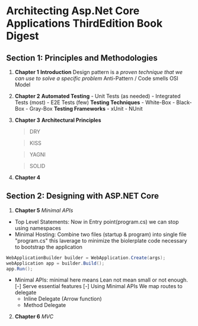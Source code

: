 # Architecting Asp.Net Core Applications ThirdEdition Book Digest
## Section 1: Principles and Methodologies
1. **Chapter 1**
    **Introduction**
    Design pattern is a _proven technique that we can use to solve a specific problem_
    Anti-Pattern / Code smells
    OSI Model
2. **Chapter 2**
    **Automated Testing**
        - Unit Tests (as needed)
        - Integrated Tests (most)
        - E2E Tests (few)
    **Testing Techniques**
        - White-Box
        - Black-Box
        - Gray-Box
    **Testing Frameworks**
        - xUnit
        - NUnit
    
3. **Chapter 3**
    **Architectural Principles**
    >DRY

    >KISS
    
    >YAGNI
    
    >SOLID
4. **Chapter 4**
## Section 2: Designing with ASP.NET Core
1. **Chapter 5** *Minimal APIs*
* Top Level Statements: Now in Entry point(program.cs) we can stop using namespaces
* Minimal Hosting: Combine two files (startup & program) into single file "program.cs" this laverage to minimize the biolerplate code necessary to bootstrap the application
```C#
WebApplicationBuilder builder = WebApplication.Create(args);
webApplication app = builder.Build();
app.Run();

```
* Minimal APIs: minimal here means Lean not mean small or not enough.
[-] Serve essential features
[-] Using Minimal APIs We map routes to delegate
    - Inline Delegate (Arrow function)
    - Method Delegate 

2. **Chapter 6** *MVC*